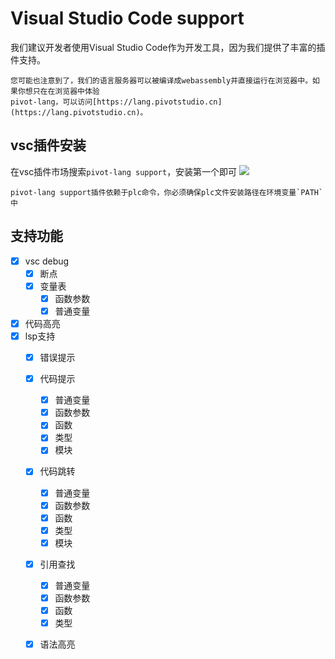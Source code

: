 # Visual Studio Code support

我们建议开发者使用Visual Studio Code作为开发工具，因为我们提供了丰富的插件支持。  


```admonish note
您可能也注意到了，我们的语言服务器可以被编译成webassembly并直接运行在浏览器中。如果你想只在在浏览器中体验
pivot-lang，可以访问[https://lang.pivotstudio.cn](https://lang.pivotstudio.cn)。  

```

## vsc插件安装
在vsc插件市场搜索`pivot-lang support`，安装第一个即可
![](2022-10-23-00-17-08.png)  


```admonish note
pivot-lang support插件依赖于plc命令，你必须确保plc文件安装路径在环境变量`PATH`中

```


## 支持功能
- [x] vsc debug
  - [x] 断点
  - [x] 变量表
    - [x] 函数参数
    - [x] 普通变量
- [x] 代码高亮
- [x] lsp支持
  - [x] 错误提示
  - [x] 代码提示
    - [x] 普通变量
    - [x] 函数参数
    - [x] 函数
    - [x] 类型
    - [x] 模块
  - [x] 代码跳转
    - [x] 普通变量
    - [x] 函数参数
    - [x] 函数
    - [x] 类型
    - [x] 模块
  - [x] 引用查找
    - [x] 普通变量
    - [x] 函数参数
    - [x] 函数
    - [x] 类型
  - [x] 语法高亮




